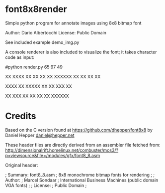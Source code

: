 
font8x8render
=============

Simple python program for annotate images using 8x8 bitmap font

Author: Dario Albertocchi
License: Public Domain

See included example demo_img.py 


A console renderer is also included to visualize
the font; it takes character code as input:

#python render.py 65 97 49

  XX
 XXXX
XX  XX
XX  XX
XXXXXX
XX  XX
XX  XX



 XXXX
    XX
 XXXXX
XX  XX
 XXX XX

  XX
 XXX
  XX
  XX
  XX
  XX
XXXXXX



Credits
=======

Based on the C version found at https://github.com/dhepper/font8x8
by Daniel Hepper <daniel@hepper.net>

These header files are directly derived from an assembler file fetched from:
http://dimensionalrift.homelinux.net/combuster/mos3/?p=viewsource&file=/modules/gfx/font8_8.asm

Original header:

; Summary: font8_8.asm
; 8x8 monochrome bitmap fonts for rendering
;
; Author:
;     Marcel Sondaar
;     International Business Machines (public domain VGA fonts)
;
; License:
;     Public Domain
;


